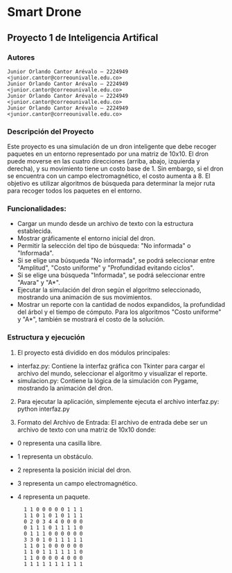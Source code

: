 # Smart Drone
## Proyecto 1 de Inteligencia Artifical

### Autores
    Junior Orlando Cantor Arévalo – 2224949 <junior.cantor@correounivalle.edu.co>
    Junior Orlando Cantor Arévalo – 2224949 <junior.cantor@correounivalle.edu.co>
    Junior Orlando Cantor Arévalo – 2224949 <junior.cantor@correounivalle.edu.co>
    Junior Orlando Cantor Arévalo – 2224949 <junior.cantor@correounivalle.edu.co>

### Descripción del Proyecto
Este proyecto es una simulación de un dron inteligente que debe recoger paquetes en un entorno representado por una matriz de 10x10. El dron puede moverse en las cuatro direcciones (arriba, abajo, izquierda y derecha), y su movimiento tiene un costo base de 1. Sin embargo, si el dron se encuentra con un campo electromagnético, el costo aumenta a 8. El objetivo es utilizar algoritmos de búsqueda para determinar la mejor ruta para recoger todos los paquetes en el entorno.

### Funcionalidades:
- Cargar un mundo desde un archivo de texto con la estructura establecida.
- Mostrar gráficamente el entorno inicial del dron.
- Permitir la selección del tipo de búsqueda: "No informada" o "Informada".
- Si se elige una búsqueda "No informada", se podrá seleccionar entre "Amplitud", "Costo uniforme" y "Profundidad evitando ciclos".
- Si se elige una búsqueda "Informada", se podrá seleccionar entre "Avara" y "A*".
- Ejecutar la simulación del dron según el algoritmo seleccionado, mostrando una animación de sus movimientos.
- Mostrar un reporte con la cantidad de nodos expandidos, la profundidad del árbol y el tiempo de cómputo. Para los algoritmos "Costo uniforme" y "A*", también se mostrará el costo de la solución.

### Estructura y ejecución
1. El proyecto está dividido en dos módulos principales:
- interfaz.py: Contiene la interfaz gráfica con Tkinter para cargar el archivo del mundo, seleccionar el algoritmo y visualizar el reporte.
- simulacion.py: Contiene la lógica de la simulación con Pygame, mostrando la animación del dron.

2. Para ejecutar la aplicación, simplemente ejecuta el archivo interfaz.py:
    python interfaz.py

3. Formato del Archivo de Entrada:
El archivo de entrada debe ser un archivo de texto con una matriz de 10x10 donde:
- 0 representa una casilla libre.
- 1 representa un obstáculo.
- 2 representa la posición inicial del dron.
- 3 representa un campo electromagnético.
- 4 representa un paquete.

        1 1 0 0 0 0 0 1 1 1
        1 1 0 1 0 1 0 1 1 1
        0 2 0 3 4 4 0 0 0 0
        0 1 1 1 0 1 1 1 1 0
        0 1 1 1 0 0 0 0 0 0
        3 3 0 1 0 1 1 1 1 1
        1 1 0 1 0 0 0 0 0 0
        1 1 0 1 1 1 1 1 1 0
        1 1 0 0 0 0 4 0 0 0
        1 1 1 1 1 1 1 1 1 1
